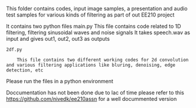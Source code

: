 This folder contains codes, input image samples, a presentation and audio test samples for various kinds of filtering as part of out EE210 project

It contains two python files
	main.py
		This file contains code related to 1D filtering, filtering sinusoidal waves and noise signals
        It takes speech.wav as input and gives out1, out2, out3 as outputs


	2df.py

        This file contains two different working codes for 2d convolution and various filtering applications like bluring, denoising, edge detection, etc

Please run the files in a python environment

Doccumentation has not been done due to lac of time please refer to this https://github.com/nivedk/ee210assn for a well docummented version